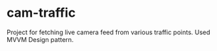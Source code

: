 # cam-traffic
Project for fetching live camera feed from various traffic points.
Used MVVM Design pattern.
